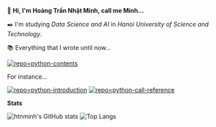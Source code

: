 :wave: **Hi, I'm Hoàng Trần Nhật Minh, call me Minh...**

:black_nib: I'm studying _Data Science and AI_ in _Hanoi University of Science and Technology_.

:books: Everything that I wrote until now...

[![repo=python-contents](https://github-readme-stats-htnminh.vercel.app/api/pin/?username=htnminh&repo=python-contents&bg_color=292929&title_color=00fff7&text_color=f0f0f0&icon_color=fbff00&hide_border=true&show_owner=false&cache_seconds=1800&border_radius=40)](https://github.com/htnminh/python-contents)


For instance...

[![repo=python-introduction](https://github-readme-stats-htnminh.vercel.app/api/pin/?username=htnminh&repo=python-introduction&bg_color=292929&title_color=00fff7&text_color=f0f0f0&icon_color=fbff00&hide_border=true&show_owner=false&cache_seconds=1800&border_radius=40)](https://github.com/htnminh/python-introduction)
[![repo=python-call-reference](https://github-readme-stats-htnminh.vercel.app/api/pin/?username=htnminh&repo=python-call-reference&bg_color=292929&title_color=00fff7&text_color=f0f0f0&icon_color=fbff00&hide_border=true&show_owner=false&cache_seconds=1800&border_radius=40)](https://github.com/htnminh/python-call-reference)


**Stats** 

![htnminh's GitHub stats](https://github-readme-stats-htnminh.vercel.app/api?username=htnminh&count_private=true&show_icons=true&hide_border=true&cache_seconds=1800&bg_color=292929&title_color=00fff7&text_color=f0f0f0&icon_color=fbff00&border_radius=40&custom_title=My%20GitHub%20Stats)
![Top Langs](https://github-readme-stats-htnminh.vercel.app/api/top-langs/?username=htnminh&bg_color=292929&title_color=00fff7&text_color=f0f0f0&icon_color=fbff00&custom_title=My%20Most%20Used%20Languages&card_width=280&hide_border=true&cache_seconds=1800&layout=compact&border_radius=40)


<!--[![repo=python-introduction-exercises](https://github-readme-stats-htnminh.vercel.app/api/pin/?username=htnminh&repo=python-introduction-exercises&bg_color=292929&title_color=00fff7&text_color=f0f0f0&icon_color=fbff00&hide_border=true&show_owner=true&cache_seconds=1800&border_radius=40)](https://github.com/htnminh/python-introduction-exercises)-->



<!--

[![repo=pdf-python-books-docs](https://github-readme-stats-htnminh.vercel.app/api/pin/?username=htnminh&repo=pdf-python-books-docs&bg_color=121212&title_color=ff42ba&text_color=EFC663&icon_color=2CBF6D&hide_border=true&show_owner=true&cache_seconds=1800)](https://github.com/htnminh/pdf-python-books-docs)

[![repo=python-ex-intro-to-prog](https://github-readme-stats-htnminh.vercel.app/api/pin/?username=htnminh&repo=python-ex-intro-to-prog&bg_color=121212&title_color=ff42ba&text_color=EFC663&icon_color=2CBF6D&hide_border=true&show_owner=true&cache_seconds=1800)](https://github.com/htnminh/python-ex-intro-to-prog)

![htnminh's GitHub stats](https://github-readme-stats-htnminh.vercel.app/api?username=htnminh&count_private=true&show_icons=true&hide_border=true&cache_seconds=1800&bg_color=121212&title_color=ff42ba&text_color=EFC663&icon_color=2CBF6D)

![Top Langs](https://github-readme-stats-htnminh.vercel.app/api/top-langs/?username=htnminh&bg_color=121212&title_color=ff42ba&text_color=EFC663&custom_title=Ho%C3%A0ng%20Tr%E1%BA%A7n%20Nh%E1%BA%ADt%20Minh%27s%0A%0AMost%20Used%20Languages&card_width=445&hide_border=true&cache_seconds=1800&layout=compact)

-->
